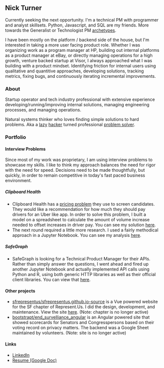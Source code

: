 ## Nick Turner
Currently seeking the next opportunity. I'm a technical PM with programmer and analyst skillsets. Python, Javascript, and SQL are my friends. More towards the Generalist or Technologist PM [archetypes](https://www.mckinsey.com/industries/technology-media-and-telecommunications/our-insights/product-managers-for-the-digital-world).

I have been mostly on the platform / backend side of the house, but I'm interested in taking a more user facing product role. Whether I was organizing work as a program manager at HP, building out internal platforms as a product manager at eBay, or directly managing operations for a high growth, venture backed startup at Visor, I always approached what I was building with a product mindset. Identifying friction for internal users using qualitative and quantitive approaches, developing solutions, tracking metrics, fixing bugs, and continuously iterating incremental improvements.

### About
Startup operator and tech industry professional with extensive experience developing/running/improving internal solutions, managing engineering processes, and managing operations.

Natural systems thinker who loves finding simple solutions to hard problems. Aka a [lazy](https://www.goodreads.com/quotes/568877-i-choose-a-lazy-person-to-do-a-hard-job) [hacker](http://www.catb.org/~esr/faqs/hacker-howto.html#attitude) turned professional [problem solver](https://www.youtube.com/watch?v=NP4lrVIpbvo).

### Portfolio

#### Interview Problems
Since most of my work was proprietary, I am using interview problems to showcase my skills. I like to think my approach balances the need for rigor with the need for speed. Decisions need to be made thoughtfully, but quickly, in order to remain competitive in today's fast paced business environment.

##### Clipboard Health
- Clipboard Health has a [pricing problem](https://creatingvalue.substack.com/p/real-problems-we-tackle-pricing-level) they use to screen candidates. They would like a recommendation for how much they should pay drivers for an Uber like app. In order to solve this problem, I built a model on a spreadsheet to calculate the amount of volume increase needed to offset increases in driver pay. You can see my solution [here](https://docs.google.com/spreadsheets/d/1xt_NnPP7cAO-R5TThhlmlfa7mdHtxImy8thzjMHSwfU/edit?usp=sharing).
- The next round required a little more research. I used a fairly methodical approach in a Jupyter Notebook. You can see my analysis [here](https://github.com/bootstrapt/clipboard-health-wbd-notebook/blob/main/pricing_wbd.ipynb).

##### SafeGraph
- SafeGraph is looking for a Technical Product Manager for their APIs. Rather than simply answer the questions, I went ahead and fired up another Jupyter Notebook and actually implemented API calls using Python and R, using both generic HTTP libraries as well as their official client libraries. You can view that [here](https://bootstrapt.github.io/safegraph-practice-problems/).

#### Other projects
- [sfrepresentus/sfrepresentus.github.io-source](https://github.com/sfrepresentus/sfrepresentus.github.io-source) is a Vue powered website for the SF chapter of Represent.Us. I did the design, development, and maintenance. View the site [here](https://sfrepresentus.github.io/). (Note: chapter is no longer active)
- [bootstrapt/end_survelliance_angular](https://github.com/bootstrapt/end_survelliance_angular) is an Angular powered site that showed scorecards for Senators and Congresspersons based on their voting record on privacy matters. The backend was a Google Sheet maintained by volunteers. (Note: site is no longer active)

#### Links
- [LinkedIn](https://www.linkedin.com/in/nickolasturner/)
- [Resume (Google Doc)](https://docs.google.com/document/d/1vIQqPwceuThmGFGoEonUhvRpuvjSWIUoQ711FMMkJfE/edit?usp=sharing)
